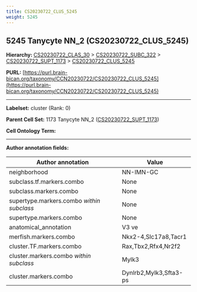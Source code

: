 ```yaml
---
title: CS20230722_CLUS_5245
weight: 5245
---
```

## 5245 Tanycyte NN_2 (CS20230722_CLUS_5245)
<b>Hierarchy: </b>
[CS20230722_CLAS_30](../CS20230722_CLAS_30) >
[CS20230722_SUBC_322](../CS20230722_SUBC_322) >
[CS20230722_SUPT_1173](../CS20230722_SUPT_1173) >
[CS20230722_CLUS_5245](../CS20230722_CLUS_5245)

**PURL:** [https://purl.brain-bican.org/taxonomy/CCN20230722/CS20230722_CLUS_5245](https://purl.brain-bican.org/taxonomy/CCN20230722/CS20230722_CLUS_5245)

---


**Labelset:** cluster (Rank: 0)

**Parent Cell Set:** 1173 Tanycyte NN_2 ([CS20230722_SUPT_1173](../CS20230722_SUPT_1173))



**Cell Ontology Term:** 

[MARKER GENES.]: #


---

[TRANSFERRED ANNOTATIONS.]: #


[AUTHOR ANNOTATION FIELDS.]: #


**Author annotation fields:**

| Author annotation | Value |
|-------------------|-------|
|neighborhood|NN-IMN-GC|
|subclass.tf.markers.combo|None|
|subclass.markers.combo|None|
|supertype.markers.combo _within subclass_|None|
|supertype.markers.combo|None|
|anatomical_annotation|V3 ve|
|merfish.markers.combo|Nkx2-4,Slc17a8,Tacr1|
|cluster.TF.markers.combo|Rax,Tbx2,Rfx4,Nr2f2|
|cluster.markers.combo _within subclass_|Mylk3|
|cluster.markers.combo|Dynlrb2,Mylk3,Sfta3-ps|
